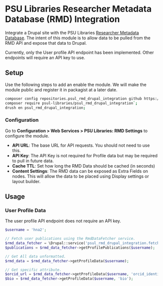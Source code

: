 # PSU Libraries Researcher Metadata Database (RMD) Integration

Integrate a Drupal site with the PSU Libraries [Researcher Metadata Database](https://metadata.libraries.psu.edu/). The intent of this module is to allow data to be pulled from the RMD API and expose that data to Drupal.

Currently, only the User profile API endpoint has been implemented.  Other endpoints will require an API key to use.

## Setup

Use the following steps to add an enable the module.  We will make the module public and register it in packagist at a later date.


```bash
composer config repositories.psul_rmd_drupal_integration github https://github.com/psu-libraries/psul_rmd_drupal_integration;
composer require psul-libraries/psul_rmd_drupal_integration`;
drush en psul_rmd_drupal_integration;
```

### Configuration

Go to **Configuration > Web Services > PSU Libraries: RMD Settings** to configure the module.

- **API URL**: The base URL for API requests.  You should not need to use this.
- **API Key**: The API Key is not required for Profile data but may be required to pull in future data.
- **Cache TTL**: Set how long the RMD Data should be cached (in seconds)
- **Content Settings**: The RMD data can be exposed as Extra Fields on nodes.  This will allow the data to be placed using Display settings or layout builder.

## Usage

### User Profile Data
The user profile API endpoint does not require an API key.

```php
$username = 'hna2';

// Fetch user publications using the RmdDataFetcher service.
$rmd_data_fetcher = \Drupal::service('psul_rmd_drupal_integration.fetcher');
$publications = $rmd_data_fetcher->getProfilePublications($username);

// Get All data unformatted.
$rmd_data = $rmd_data_fetcher->getProfileData($username);

// Get specific attribute.
$orcid_url = $rmd_data_fetcher->getProfileData($username, 'orcid_identifier');
$bio = $rmd_data_fetcher->getProfileData($username, 'bio');
```
